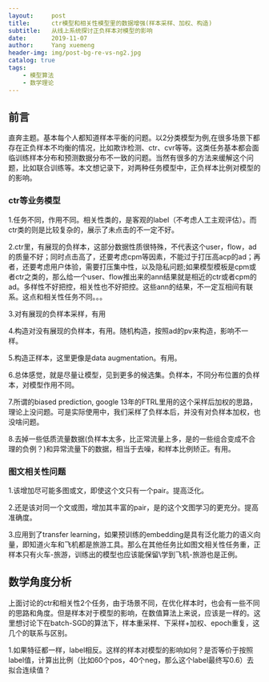 ```yaml
---
layout:     post
title:      ctr模型和相关性模型里的数据增强(样本采样、加权、构造)
subtitle:   从线上系统探讨正负样本对模型的影响
date:       2019-11-07
author:     Yang xuemeng
header-img: img/post-bg-re-vs-ng2.jpg
catalog: true
tags:
    - 模型算法
    - 数学理论
---
```


## 前言

直奔主题。基本每个人都知道样本平衡的问题。以2分类模型为例,在很多场景下都存在正负样本不均衡的情况，比如欺诈检测、ctr、cvr等等。这类任务基本都会面临训练样本分布和预测数据分布不一致的问题。当然有很多的方法来缓解这个问题，比如联合训练等。本文想记录下，对两种任务模型中，正负样本比例对模型的的影响。

### ctr等业务模型
1.任务不同，作用不同。相关性类的，是客观的label（不考虑人工主观评估）。而ctr类的则是比较复杂的，展示了未点击的不一定不好。

2.ctr里，有展现的负样本，这部分数据性质很特殊，不代表这个user，flow，ad的质量不好；同时点击高了，还要考虑cpm等因素，不能过于打压高acp的ad；再者，还要考虑用户体验，需要打压集中性，以及隐私问题;如果模型模板是cpm或者ctr之类的，那么给一个user、flow推出来的ann结果就是相近的ctr或者cpm的ad。多样性不好把控，相关性也不好把控。这些ann的结果，不一定互相间有联系。这点和相关性任务不同。。。

3.对有展现的负样本采样，有用

4.构造对没有展现的负样本，有用。随机构造，按照ad的pv来构造，影响不一样。

5.构造正样本，这里更像是data augmentation。有用。

6.总体感觉，就是尽量让模型，见到更多的候选集。负样本，不同分布位置的负样本，对模型作用不同。

7.所谓的biased prediction, google 13年的FTRL里用的这个采样后加权的思路，理论上没问题。可是实际使用中，我们采样了负样本后，并没有对负样本加权，也没啥问题。

8.去掉一些低质流量数据(负样本太多，比正常流量上多，是的一些组合变成不合理的负例？)和异常流量下的数据，相当于去噪，和样本比例矫正。有用。

### 图文相关性问题
1.该增加尽可能多图或文，即使这个文只有一个pair。提高泛化。

2.还是该对同一个文或图，增加其丰富的pair，是的这个文图学习的更充分。提高准确度。

3.应用到了transfer learning，如果预训练的embedding是具有泛化能力的语义向量，即知道火车和飞机都是旅游工具。那么在其他任务比如图文相关性任务重，正样本只有火车-旅游，训练出的模型也应该能保留\学到飞机-旅游也是正例。

## 数学角度分析
上面讨论的ctr和相关性2个任务，由于场景不同，在优化样本时，也会有一些不同的思路和角度。但是样本对于模型的影响，在数值算法上来说，应该是一样的。这里想讨论下在batch-SGD的算法下，样本重采样、下采样+加权、epoch重复，这几个的联系与区别。

1.如果特征都一样，label相反。这样的样本对模型的影响如何？是否等价于按照label值，计算出比例（比如60个pos，40个neg，那么这个label最终写0.6）去拟合连续值？
